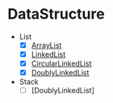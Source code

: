 # DataStructure

- List
  - [x] [ArrayList](https://github.com/codevaders/DataStructure/tree/master/arraylist)
  - [x] [LinkedList](https://github.com/codevaders/DataStructure/tree/master/linkedlist)
  - [x] [CircularLinkedList](https://github.com/codevaders/DataStructure/tree/master/circularlinkedlist)
  - [x] [DoublyLinkedList](https://github.com/codevaders/DataStructure/tree/master/doublylinkedlist)
  
- Stack
  - [ ] [DoublyLinkedList]
